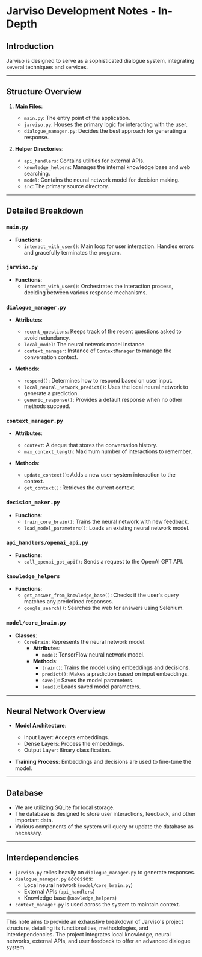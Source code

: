 # Jarviso Development Notes - In-Depth

## Introduction
Jarviso is designed to serve as a sophisticated dialogue system, integrating several techniques and services.

---

## Structure Overview

1. **Main Files**:
    - `main.py`: The entry point of the application.
    - `jarviso.py`: Houses the primary logic for interacting with the user.
    - `dialogue_manager.py`: Decides the best approach for generating a response.
  
2. **Helper Directories**:
    - `api_handlers`: Contains utilities for external APIs.
    - `knowledge_helpers`: Manages the internal knowledge base and web searching.
    - `model`: Contains the neural network model for decision making.
    - `src`: The primary source directory.

---

## Detailed Breakdown

### `main.py`

- **Functions**:
    - `interact_with_user()`: Main loop for user interaction. Handles errors and gracefully terminates the program.

### `jarviso.py`

- **Functions**:
    - `interact_with_user()`: Orchestrates the interaction process, deciding between various response mechanisms.

### `dialogue_manager.py`

- **Attributes**:
    - `recent_questions`: Keeps track of the recent questions asked to avoid redundancy.
    - `local_model`: The neural network model instance.
    - `context_manager`: Instance of `ContextManager` to manage the conversation context.

- **Methods**:
    - `respond()`: Determines how to respond based on user input.
    - `local_neural_network_predict()`: Uses the local neural network to generate a prediction.
    - `generic_response()`: Provides a default response when no other methods succeed.

### `context_manager.py`

- **Attributes**:
    - `context`: A deque that stores the conversation history.
    - `max_context_length`: Maximum number of interactions to remember.

- **Methods**:
    - `update_context()`: Adds a new user-system interaction to the context.
    - `get_context()`: Retrieves the current context.

### `decision_maker.py`

- **Functions**:
    - `train_core_brain()`: Trains the neural network with new feedback.
    - `load_model_parameters()`: Loads an existing neural network model.

### `api_handlers/openai_api.py`

- **Functions**:
    - `call_openai_gpt_api()`: Sends a request to the OpenAI GPT API.

### `knowledge_helpers`

- **Functions**:
    - `get_answer_from_knowledge_base()`: Checks if the user's query matches any predefined responses.
    - `google_search()`: Searches the web for answers using Selenium.

### `model/core_brain.py`

- **Classes**:
    - `CoreBrain`: Represents the neural network model.
        - **Attributes**: 
            - `model`: TensorFlow neural network model.
        - **Methods**: 
            - `train()`: Trains the model using embeddings and decisions.
            - `predict()`: Makes a prediction based on input embeddings.
            - `save()`: Saves the model parameters.
            - `load()`: Loads saved model parameters.

---

## Neural Network Overview

- **Model Architecture**: 
    - Input Layer: Accepts embeddings.
    - Dense Layers: Process the embeddings.
    - Output Layer: Binary classification.

- **Training Process**: Embeddings and decisions are used to fine-tune the model. 

---

## Database

- We are utilizing SQLite for local storage.
- The database is designed to store user interactions, feedback, and other important data.
- Various components of the system will query or update the database as necessary.

---

## Interdependencies

- `jarviso.py` relies heavily on `dialogue_manager.py` to generate responses.
- `dialogue_manager.py` accesses:
    - Local neural network (`model/core_brain.py`)
    - External APIs (`api_handlers`)
    - Knowledge base (`knowledge_helpers`)
- `context_manager.py` is used across the system to maintain context.

---

This note aims to provide an exhaustive breakdown of Jarviso's project structure, detailing its functionalities, methodologies, and interdependencies. The project integrates local knowledge, neural networks, external APIs, and user feedback to offer an advanced dialogue system.
